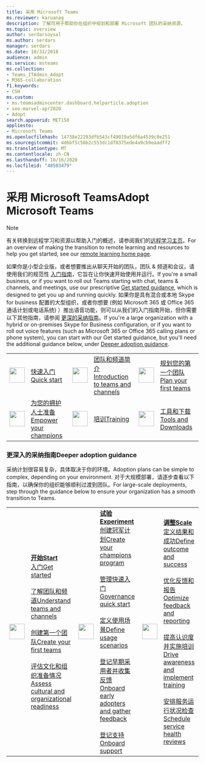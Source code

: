 ```yaml
---
title: 采用 Microsoft Teams
ms.reviewer: karuanag
description: 了解可用于帮助你在组织中规划和部署 Microsoft 团队的采纳资源。
ms.topic: overview
author: serdarsoysal
ms.author: serdars
manager: serdars
ms.date: 10/31/2018
audience: admin
ms.service: msteams
ms.collection:
- Teams_ITAdmin_Adopt
- M365-collaboration
f1.keywords:
- CSH
ms.custom:
- ms.teamsadmincenter.dashboard.helparticle.adoption
- seo-marvel-apr2020
- Adopt
search.appverid: MET150
appliesto:
- Microsoft Teams
ms.openlocfilehash: 14738e22293dfb543cf49019a5df6a4539c8e251
ms.sourcegitcommit: 4d6bf5c58b2c553dc1df8375ede4a9cb9eaadff2
ms.translationtype: MT
ms.contentlocale: zh-CN
ms.lasthandoff: 10/16/2020
ms.locfileid: "48503479"
---
```

# <a name="adopt-microsoft-teams"></a><span data-ttu-id="6a91d-103">采用 Microsoft Teams</span><span class="sxs-lookup"><span data-stu-id="6a91d-103">Adopt Microsoft Teams</span></span>

> [!NOTE]
> <span data-ttu-id="6a91d-104">有关转换到远程学习和资源以帮助入门的概述，请参阅我们的[远程学习主页](https://www.microsoft.com/education/remote-learning)。</span><span class="sxs-lookup"><span data-stu-id="6a91d-104">For an overview of making the transition to remote learning and resources to help you get started, see our [remote learning home page](https://www.microsoft.com/education/remote-learning).</span></span>

<span data-ttu-id="6a91d-105">如果你是小型企业版，或者想要推出从聊天开始的团队，团队 & 频道和会议，请使用我们的规范性 [入门指南](get-started-with-teams-quick-start.md)，它旨在让你快速开始使用并运行。</span><span class="sxs-lookup"><span data-stu-id="6a91d-105">If you're a small business, or if you want to roll out Teams starting with chat, teams & channels, and meetings, use our prescriptive [Get started guidance](get-started-with-teams-quick-start.md), which is designed to get you up and running quickly.</span></span> <span data-ttu-id="6a91d-106">如果你是具有混合或本地 Skype for business 配置的大型组织，或者你想要 (例如 Microsoft 365 或 Office 365 通话计划或电话系统) ）推出语音功能，则可以从我们的入门指南开始，但你需要以下其他指南，请参阅 [更深的采纳指南](https://review.docs.microsoft.com/en-us/MicrosoftTeams/adopt-microsoft-teams-landing-page?branch=pr-en-us-5567#deeper-adoption-guidance)。</span><span class="sxs-lookup"><span data-stu-id="6a91d-106">If you're a large organization with a hybrid or on-premises Skype for Business configuration, or if you want to roll out voice features (such as Microsoft 365 or Office 365 calling plans or phone system), you can start with our Get started guidance, but you'll need the additional guidance below, under [Deeper adoption guidance](https://review.docs.microsoft.com/en-us/MicrosoftTeams/adopt-microsoft-teams-landing-page?branch=pr-en-us-5567#deeper-adoption-guidance).</span></span>

|               |               |               |               |               |               |
| :-------------| :-------------| :-------------| :-------------| :-------------| :-------------|
| <img src="https://docs.microsoft.com/office/media/icons/clock-teams.svg" width="40 px" height="40 px"> | [<span data-ttu-id="6a91d-107">快速入门</span><span class="sxs-lookup"><span data-stu-id="6a91d-107">Quick start</span></span>](/MicrosoftTeams/teams-adoption-quick-start-checklist) | <img src="https://docs.microsoft.com/office/media/icons/chat.svg" width="40 px" height="40 px"> | [<span data-ttu-id="6a91d-108">团队和频道简介</span><span class="sxs-lookup"><span data-stu-id="6a91d-108">Introduction to teams and channels</span></span>](/MicrosoftTeams/teams-adoption-understand-teams-and-channels) | <img src="https://docs.microsoft.com/office/media/icons/task-checklist-planning-teams.svg" width="40 px" height="40 px"> | [<span data-ttu-id="6a91d-109">规划您的第一个团队</span><span class="sxs-lookup"><span data-stu-id="6a91d-109">Plan your first teams</span></span>](/MicrosoftTeams/teams-adoption-your-first-teams) |
| <img src="https://docs.microsoft.com//office/media/icons/best-practices-teams.svg" width="40 px" height="40 px"> | [<span data-ttu-id="6a91d-110">为您的拥护人士准备</span><span class="sxs-lookup"><span data-stu-id="6a91d-110">Empower your champions</span></span>](/MicrosoftTeams/teams-adoption-create-champions-program) | <img src="https://docs.microsoft.com/office/media/icons/education-tutorial-teams.svg" width="40 px" height="40 px"> | [<span data-ttu-id="6a91d-111">培训</span><span class="sxs-lookup"><span data-stu-id="6a91d-111">Training</span></span>](https://docs.microsoft.com/MicrosoftTeams/training-microsoft-teams-landing-page) | <img src="https://docs.microsoft.com/office/media/icons/toolbox.svg" width="40 px" height="40 px"> | [<span data-ttu-id="6a91d-112">工具和下载</span><span class="sxs-lookup"><span data-stu-id="6a91d-112">Tools and Downloads</span></span>](/microsoftteams/adopt-tools-and-downloads) |

### <a name="deeper-adoption-guidance"></a><span data-ttu-id="6a91d-113">更深入的采纳指南</span><span class="sxs-lookup"><span data-stu-id="6a91d-113">Deeper adoption guidance</span></span>

<span data-ttu-id="6a91d-114">采纳计划很容易复杂，具体取决于你的环境。</span><span class="sxs-lookup"><span data-stu-id="6a91d-114">Adoption plans can be simple to complex, depending on your environment.</span></span> <span data-ttu-id="6a91d-115">对于大规模部署，请逐步查看以下指南，以确保你的组织能够顺利过渡到团队。</span><span class="sxs-lookup"><span data-stu-id="6a91d-115">For large-scale deployments, step through the guidance below to ensure your organization has a smooth transition to Teams.</span></span>

|               |               |               |               |               |               |
| :-------------| :-------------| :-------------| :-------------| :-------------| :-------------|
| <img src="https://docs.microsoft.com/office/media/icons/circle-number-1-teams.svg" width="40 px" height="40 px"> | <span data-ttu-id="6a91d-116">**[开始](/MicrosoftTeams/teams-adoption-phase1)**</span><span class="sxs-lookup"><span data-stu-id="6a91d-116">**[Start](/MicrosoftTeams/teams-adoption-phase1)**</span></span> <br/> [<span data-ttu-id="6a91d-117">入门</span><span class="sxs-lookup"><span data-stu-id="6a91d-117">Get started</span></span>](/MicrosoftTeams/teams-adoption-get-started) <br/><br/> [<span data-ttu-id="6a91d-118">了解团队和频道</span><span class="sxs-lookup"><span data-stu-id="6a91d-118">Understand teams and channels</span></span>](/MicrosoftTeams/teams-adoption-understand-teams-and-channels) <br/><br/> [<span data-ttu-id="6a91d-119">创建第一个团队</span><span class="sxs-lookup"><span data-stu-id="6a91d-119">Create your first teams</span></span>](/MicrosoftTeams/teams-adoption-your-first-teams) <br/><br/> [<span data-ttu-id="6a91d-120">评估文化和组织准备情况</span><span class="sxs-lookup"><span data-stu-id="6a91d-120">Assess cultural and organizational readiness</span></span>](/MicrosoftTeams/teams-adoption-assess-readiness) | <img src="https://docs.microsoft.com/office/media/icons/circle-number-2-teams.svg" width="40 px" height="40 px"> | <span data-ttu-id="6a91d-121">**[试验](/MicrosoftTeams/teams-adoption-phase2-experiment)**</span><span class="sxs-lookup"><span data-stu-id="6a91d-121">**[Experiment](/MicrosoftTeams/teams-adoption-phase2-experiment)**</span></span> <br/> [<span data-ttu-id="6a91d-122">创建冠军计划</span><span class="sxs-lookup"><span data-stu-id="6a91d-122">Create your champions program</span></span>](/MicrosoftTeams/teams-adoption-create-champions-program) <br/><br/> [<span data-ttu-id="6a91d-123">管理快速入门</span><span class="sxs-lookup"><span data-stu-id="6a91d-123">Governance quick start</span></span>](/MicrosoftTeams/teams-adoption-governance-quick-start)<br/><br/> [<span data-ttu-id="6a91d-124">定义使用场景</span><span class="sxs-lookup"><span data-stu-id="6a91d-124">Define usage scenarios</span></span>](/MicrosoftTeams/teams-adoption-define-usage-scenarios) <br/><br/> [<span data-ttu-id="6a91d-125">登记早期采用者并收集反馈</span><span class="sxs-lookup"><span data-stu-id="6a91d-125">Onboard early adopters and gather feedback</span></span>](/MicrosoftTeams/teams-adoption-onboard-early-adopters) <br/><br/> [<span data-ttu-id="6a91d-126">登记支持</span><span class="sxs-lookup"><span data-stu-id="6a91d-126">Onboard support</span></span>](/MicrosoftTeams/teams-adoption-onboard-support) | <img src="https://docs.microsoft.com/office/media/icons/circle-number-3-teams.svg" width="40 px" height="40 px"> | <span data-ttu-id="6a91d-127">**[调整](/MicrosoftTeams/teams-adoption-phase3-enable)**</span><span class="sxs-lookup"><span data-stu-id="6a91d-127">**[Scale](/MicrosoftTeams/teams-adoption-phase3-enable)**</span></span> <br/> [<span data-ttu-id="6a91d-128">定义结果和成功</span><span class="sxs-lookup"><span data-stu-id="6a91d-128">Define outcome and success</span></span>](/MicrosoftTeams/teams-adoption-define-outcomes) <br/><br/> [<span data-ttu-id="6a91d-129">优化反馈和报告</span><span class="sxs-lookup"><span data-stu-id="6a91d-129">Optimize feedback and reporting</span></span>](/MicrosoftTeams/teams-adoption-optimize-feedback-and-reporting) <br/><br/> [<span data-ttu-id="6a91d-130">提高认识度并实施培训</span><span class="sxs-lookup"><span data-stu-id="6a91d-130">Drive awareness and implement training</span></span>](/MicrosoftTeams/teams-adoption-drive-awareness) <br/><br/> [<span data-ttu-id="6a91d-131">安排服务运行状况检查</span><span class="sxs-lookup"><span data-stu-id="6a91d-131">Schedule service health reviews</span></span>](/MicrosoftTeams/teams-adoption-schedule-service-health-reviews) |
